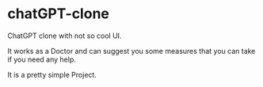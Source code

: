 # chatGPT-clone
ChatGPT clone with not so cool UI.

It works as a Doctor and can suggest you some measures that you can take if you need any help.

It is a pretty simple Project.